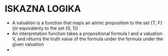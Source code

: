 # ISKAZNA LOGIKA
* A valuation is a function that maps an atimic proposition to the set {T, F} (or equivalenty to the set {0, 1})
* An interpretation function takes a propositional formula I and a valuation V, and returns the truth value of the formula under the formula under the given valuation
* 